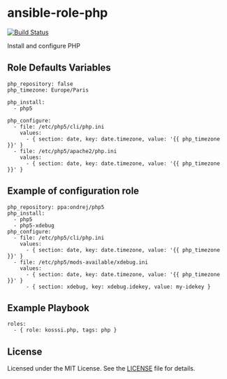 # ansible-role-php

[![Build Status](https://travis-ci.org/kosssi/ansible-role-php.svg?branch=master)](https://travis-ci.org/kosssi/ansible-role-php)

Install and configure PHP

## Role Defaults Variables

    php_repository: false
    php_timezone: Europe/Paris

    php_install:
      - php5

    php_configure:
      - file: /etc/php5/cli/php.ini
        values:
          - { section: date, key: date.timezone, value: '{{ php_timezone }}' }
      - file: /etc/php5/apache2/php.ini
        values:
          - { section: date, key: date.timezone, value: '{{ php_timezone }}' }

## Example of configuration role

    php_repository: ppa:ondrej/php5
    php_install:
      - php5
      - php5-xdebug
    php_configure:
      - file: /etc/php5/cli/php.ini
        values:
          - { section: date, key: date.timezone, value: '{{ php_timezone }}' }
      - file: /etc/php5/mods-available/xdebug.ini
        values:
          - { section: date, key: date.timezone, value: '{{ php_timezone }}' }
          - { section: xdebug, key: xdebug.idekey, value: my-idekey }

## Example Playbook

    roles:
      - { role: kosssi.php, tags: php }

## License

Licensed under the MIT License. See the [LICENSE](LICENSE) file for details.
